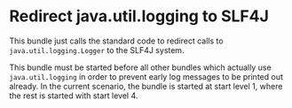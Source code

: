 Redirect java.util.logging to SLF4J
=================

This bundle just calls the standard code to redirect calls to `java.util.logging.Logger` to the SLF4J system.

This bundle must be started before all other bundles which actually use `java.util.logging` in order to prevent
early log messages to be printed out already. In the current scenario, the bundle is started at start level 1, where
the rest is started with start level 4.
